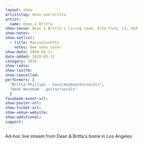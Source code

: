 ```yaml
---
layout: show
artistslug: dean-and-britta
artist:
  name: Dean & Britta
show-venue: Dean & Britta's living room, Echo Park, LA, USA
show-notes: ''
show-setlist:
  - title: Massachusetts
    notes: Bee Gees cover
show-date: 2020-05-11
date-added: 2020-05-12
category: 2020
show-radio:
show-lastfm:
show-cancelled:
performers: [
  "Britta Phillips - bass/keyboards/vocals",
  "Dean Wareham - guitar/vocals"
  ]
facebook-event-url:
show-poster-url:
show-ticket-url: 
show-venue-website:
show-additional:
support:
---
```

Ad-hoc live stream from Dean & Britta's home in Los Angeles 